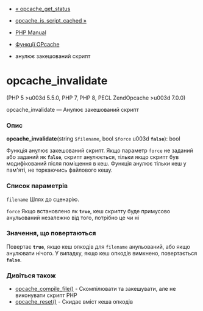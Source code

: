 - [« opcache_get_status](function.opcache-get-status.md)
- [opcache_is_script_cached »](function.opcache-is-script-cached.md)

- [PHP Manual](index.md)
- [Функції OPcache](ref.opcache.md)
- анулює закешований скрипт

# opcache_invalidate

(PHP 5 \>u003d 5.5.0, PHP 7, PHP 8, PECL ZendOpcache \>u003d 7.0.0)

opcache_invalidate — Анулює закешований скрипт

### Опис

**opcache_invalidate**(string `$filename`, bool `$force` u003d **`false`**):
bool

Функція анулює закешований скрипт. Якщо параметр `force` не заданий
або заданий як **`false`**, скрипт анулюється, тільки якщо скрипт був
модифікований після поміщення в кеш. Функція анулює тільки кеш у
пам'яті, не торкаючись файлового кешу.

### Список параметрів

`filename`
Шлях до сценарію.

`force`
Якщо встановлено як **`true`**, кеш скрипту буде примусово
анульований незалежно від того, потрібно це чи ні

### Значення, що повертаються

Повертає **`true`**, якщо кеш опкодів для `filename` анульований, або
якщо анулювати нічого. У випадку, якщо кеш опкодів вимкнено,
повертається **`false`**.

### Дивіться також

- [opcache_compile_file()](function.opcache-compile-file.md) -
Скомпілювати та закешувати, але не виконувати скрипт PHP
- [opcache_reset()](function.opcache-reset.md) - Скидає
вміст кеша опкодів
